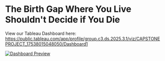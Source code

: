 # The Birth Gap Where You Live Shouldn't Decide if You Die

View our Tableau Dashboard here: https://public.tableau.com/app/profile/group.c3.ds.2025.3.1/viz/CAPSTONEPROJECT_17538015048050/Dashboard1

[![Dashboard Preview](images/Dashboard.png)](https://public.tableau.com/app/profile/group.c3.ds.2025.3.1/viz/CAPSTONEPROJECT_17538015048050/Dashboard1)
